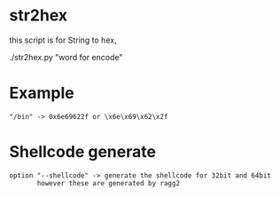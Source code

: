 # str2hex

this script is for String to hex,
  
  ./str2hex.py "word for encode"
  
  
# Example
  
    "/bin" -> 0x6e69622f or \x6e\x69\x62\x2f
  
# Shellcode generate
  
    option "--shellcode" -> generate the shellcode for 32bit and 64bit
           however these are generated by ragg2 
